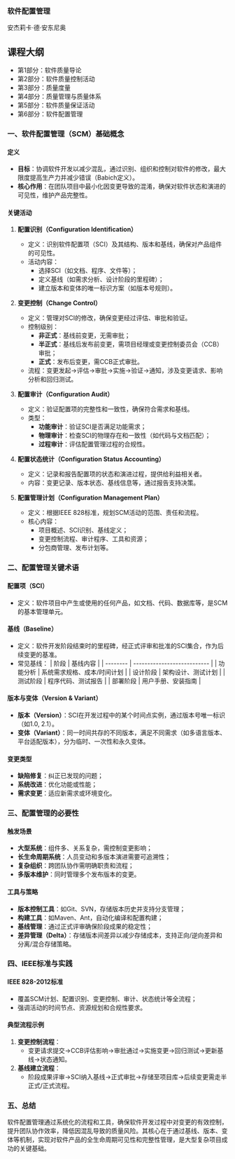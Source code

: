 ### 软件配置管理

安杰莉卡·德·安东尼奥

## 课程大纲

- 第1部分：软件质量导论
- 第2部分：软件质量控制活动
- 第3部分：质量度量
- 第4部分：质量管理与质量体系
- 第5部分：软件质量保证活动
- 第6部分：软件配置管理

### 一、软件配置管理（SCM）基础概念

#### 定义

- **目标**：协调软件开发以减少混乱，通过识别、组织和控制对软件的修改，最大限度提高生产力并减少错误（Babich定义）。
- **核心作用**：在团队项目中最小化因变更导致的混淆，确保对软件状态和演进的可见性，维护产品完整性。

#### 关键活动

1. **配置识别（Configuration Identification）**

   - 定义：识别软件配置项（SCI）及其结构、版本和基线，确保对产品组件的可见性。
   - 活动内容：
     - 选择SCI（如文档、程序、文件等）；
     - 定义基线（如需求分析、设计阶段的里程碑）；
     - 建立版本和变体的唯一标识方案（如版本号规则）。
2. **变更控制（Change Control）**

   - 定义：管理对SCI的修改，确保变更经过评估、审批和验证。
   - 控制级别：
     - **非正式**：基线前变更，无需审批；
     - **半正式**：基线后发布前变更，需项目经理或变更控制委员会（CCB）审批；
     - **正式**：发布后变更，需CCB正式审批。
   - 流程：变更发起→评估→审批→实施→验证→通知，涉及变更请求、影响分析和回归测试。
3. **配置审计（Configuration Audit）**

   - 定义：验证配置项的完整性和一致性，确保符合需求和基线。
   - 类型：
     - **功能审计**：验证SCI是否满足功能需求；
     - **物理审计**：检查SCI的物理存在和一致性（如代码与文档匹配）；
     - **过程审计**：评估配置管理过程的合规性。
4. **配置状态统计（Configuration Status Accounting）**

   - 定义：记录和报告配置项的状态和演进过程，提供给利益相关者。
   - 内容：变更记录、版本状态、基线信息等，通过报告支持决策。
5. **配置管理计划（Configuration Management Plan）**

   - 定义：根据IEEE 828标准，规划SCM活动的范围、责任和流程。
   - 核心内容：
     - 项目概述、SCI识别、基线定义；
     - 变更控制流程、审计程序、工具和资源；
     - 分包商管理、发布计划等。

### 二、配置管理关键术语

#### 配置项（SCI）

- 定义：软件项目中产生或使用的任何产品，如文档、代码、数据库等，是SCM的基本管理单元。

#### 基线（Baseline）

- 定义：软件开发阶段结束时的里程碑，经正式评审和批准的SCI集合，作为后续变更的基准。
- 常见基线：  | 阶段     | 基线内容                    |
  | -------- | --------------------------- |
  | 功能分析 | 系统需求规格、成本/时间计划 |
  | 设计阶段 | 架构设计、测试计划          |
  | 测试阶段 | 程序代码、测试报告          |
  | 部署阶段 | 用户手册、安装指南          |

#### 版本与变体（Version & Variant）

- **版本（Version）**：SCI在开发过程中的某个时间点实例，通过版本号唯一标识（如1.0, 2.1）。
- **变体（Variant）**：同一时间共存的不同版本，满足不同需求（如多语言版本、平台适配版本），分为临时、一次性和永久变体。

#### 变更类型

- **缺陷修复**：纠正已发现的问题；
- **系统改进**：优化功能或性能；
- **需求变更**：适应新需求或环境变化。

### 三、配置管理的必要性

#### 触发场景

- **大型系统**：组件多、关系复杂，需控制变更影响；
- **长生命周期系统**：人员变动和多版本演进需要可追溯性；
- **复杂组织**：跨团队协作需明确职责和流程；
- **多版本维护**：同时管理多个发布版本的变更。

#### 工具与策略

- **版本控制工具**：如Git、SVN，存储版本历史并支持分支管理；
- **构建工具**：如Maven、Ant，自动化编译和配置构建；
- **基线管理**：通过正式评审确保阶段成果的稳定性；
- **差异管理（Delta）**：存储版本间差异以减少存储成本，支持正向/逆向差异和分离/混合存储策略。

### 四、IEEE标准与实践

#### IEEE 828-2012标准

- 覆盖SCM计划、配置识别、变更控制、审计、状态统计等全流程；
- 强调活动的时间节点、资源规划和合规性要求。

#### 典型流程示例

1. **变更控制流程**：
   - 变更请求提交→CCB评估影响→审批通过→实施变更→回归测试→更新基线→状态通知。
2. **基线建立流程**：
   - 阶段成果评审→SCI纳入基线→正式审批→存储至项目库→后续变更需走半正式/正式流程。

### 五、总结

软件配置管理通过系统化的流程和工具，确保软件开发过程中对变更的有效控制，提升团队协作效率，降低因混乱导致的质量风险。其核心在于通过基线、版本、变体等机制，实现对软件产品的全生命周期可见性和完整性管理，是大型复杂项目成功的关键基础。
